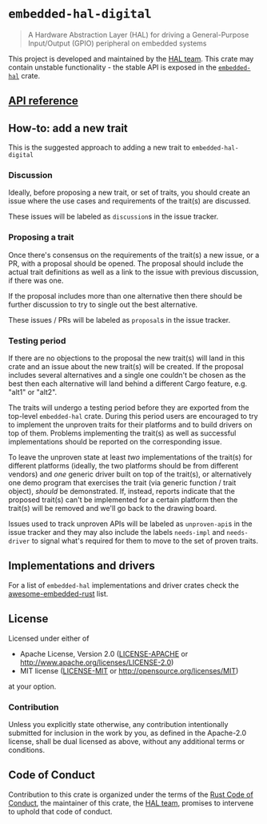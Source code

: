 # `embedded-hal-digital`

>  A Hardware Abstraction Layer (HAL) for driving a General-Purpose
>  Input/Output (GPIO) peripheral on embedded systems

This project is developed and maintained by the [HAL team][team]. This crate may contain unstable functionality - the stable API is exposed in the [`embedded-hal`](https://crates.io/crates/embedded-hal) crate.

## [API reference]

[API reference]: https://docs.rs/embedded-hal-digital

## How-to: add a new trait

This is the suggested approach to adding a new trait to `embedded-hal-digital`

### Discussion

Ideally, before proposing a new trait, or set of traits, you should create an
issue where the use cases and requirements of the trait(s) are discussed.

These issues will be labeled as `discussion`s in the issue tracker.

### Proposing a trait

Once there's consensus on the requirements of the trait(s) a new issue, or a
PR, with a proposal should be opened. The proposal should include the actual
trait definitions as well as a link to the issue with previous discussion, if
there was one.

If the proposal includes more than one alternative then there should be
further discussion to try to single out the best alternative.

These issues / PRs will be labeled as `proposal`s in the issue tracker.

### Testing period

If there are no objections to the proposal the new trait(s) will land in this
crate and an issue about the new trait(s) will be created. If the proposal
includes several alternatives and a single one couldn't be chosen as the best
then each alternative will land behind a different Cargo feature, e.g. "alt1"
or "alt2".

The traits will undergo a testing period before they are exported from the
top-level `embedded-hal` crate. During this period users are encouraged to try
to implement the unproven traits for their platforms and to build drivers on
top of them. Problems implementing the trait(s) as well as successful
implementations should be reported on the corresponding issue.

To leave the unproven state at least *two* implementations of the trait(s) for
different platforms (ideally, the two platforms should be from different
vendors) and *one* generic driver built on top of the trait(s), or
alternatively one demo program that exercises the trait (via generic function
/ trait object), *should* be demonstrated. If, instead, reports indicate that
the proposed trait(s) can't be implemented for a certain platform then the
trait(s) will be removed and we'll go back to the drawing board.

Issues used to track unproven APIs will be labeled as `unproven-api`s in the
issue tracker and they may also include the labels `needs-impl` and
`needs-driver` to signal what's required for them to move to the set of proven
traits.

## Implementations and drivers

For a list of `embedded-hal` implementations and driver crates check the
[awesome-embedded-rust] list.

[awesome-embedded-rust]: https://github.com/rust-embedded/awesome-embedded-rust#driver-crates

## License

Licensed under either of

- Apache License, Version 2.0 ([LICENSE-APACHE](LICENSE-APACHE) or
  http://www.apache.org/licenses/LICENSE-2.0)
- MIT license ([LICENSE-MIT](LICENSE-MIT) or http://opensource.org/licenses/MIT)

at your option.

### Contribution

Unless you explicitly state otherwise, any contribution intentionally submitted
for inclusion in the work by you, as defined in the Apache-2.0 license, shall be
dual licensed as above, without any additional terms or conditions.

## Code of Conduct

Contribution to this crate is organized under the terms of the [Rust Code of
Conduct][CoC], the maintainer of this crate, the [HAL team][team], promises to
intervene to uphold that code of conduct.

[CoC]: CODE_OF_CONDUCT.md
[team]: https://github.com/rust-embedded/wg#the-hal-team
